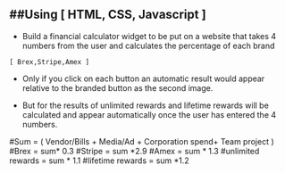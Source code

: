 ##Using [ HTML, CSS, Javascript ] 
-----------------------------------
- Build a financial calculator widget to be put on a website that takes 4 
numbers from the user and calculates the percentage of each brand 
```
[ Brex,Stripe,Amex ] 
```
 
- Only if you click on each button an automatic result would appear relative to 
the branded button as the second image. 
 
- But for the results of unlimited rewards and lifetime rewards will be 
calculated and appear automatically once the user has entered the 4 
numbers. 

#Sum = ( Vendor/Bills + Media/Ad + Corporation spend+ Team project ) 
#Brex = sum* 0.3 
#Stripe = sum *2.9 
#Amex = sum * 1.3 
#unlimited rewards = sum * 1.1 
#lifetime rewards = sum *1.2